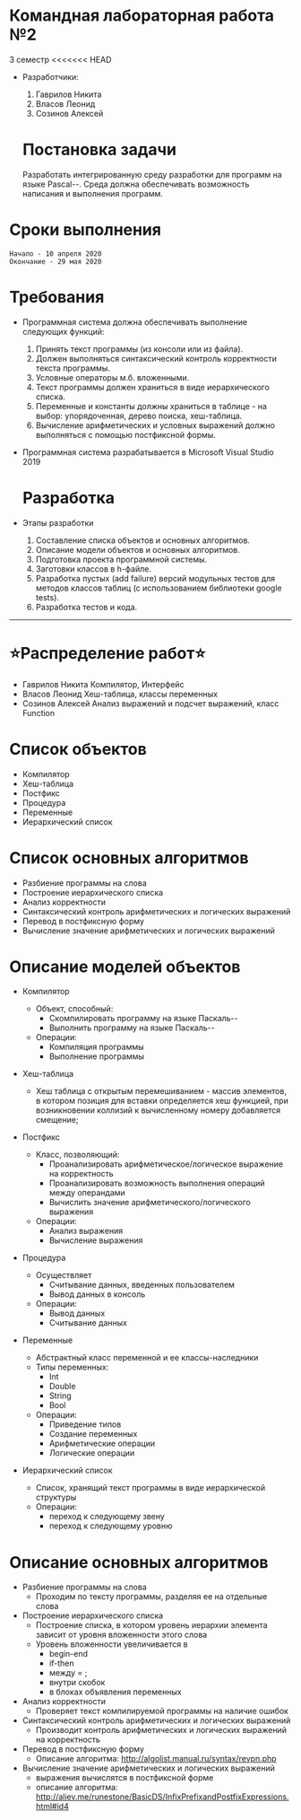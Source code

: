 # Командная лабораторная работа №2 #
3 семестр
<<<<<<< HEAD
- Разработчики:
  1. Гаврилов Никита
  2. Власов Леонид
  3. Созинов Алексей
  
    # Постановка задачи #
  Разработать интегрированную среду разработки для программ на языке Pascal--.
Среда должна обеспечивать возможность написания и выполнения программ.

# Сроки выполнения #
	Начало - 10 апреля 2020
	Окончание - 29 мая 2020
  
  # Требования #
- Программная система должна обеспечивать выполнение следующих функций:
  1. Принять текст программы (из консоли или из файла).
  1. Должен выполняться синтаксический контроль корректности текста программы.
  2. Условные операторы м.б. вложенными.
  3. Текст программы должен храниться в виде иерархического списка.
  4. Переменные и константы должны храниться в таблице - на выбор: упорядоченная, дерево поиска, хеш-таблица.
  5. Вычисление арифметических и условных выражений должно выполняться с помощью постфиксной формы.
  
- Программная система разрабатывается в Microsoft Visual Studio 2019
  # Разработка #
- Этапы разработки
    1. Составление списка объектов и основных алгоритмов.
    2. Описание модели объектов и основных алгоритмов.
    3. Подготовка проекта программной системы.
    4. Заготовки классов в h-файле.
    5. Разработка пустых (add failure) версий модульных тестов для методов классов таблиц (с использованием библиотеки google tests).
    6. Разработка тестов и кода.

 ---

# :star:Распределение работ:star: #
- Гаврилов Никита
	Компилятор, Интерфейс
- Власов Леонид
	Хеш-таблица, классы переменных 
- Созинов Алексей
	Анализ выражений и подсчет выражений, класс Function
# Список объектов #

- Компилятор
- Хеш-таблица
- Постфикс
- Процедура
- Переменные
- Иерархический список

# Список основных алгоритмов #

- Разбиение программы на слова
- Построение иерархического списка
- Анализ корректности
- Синтаксический контроль арифметических и логических выражений
- Перевод в постфиксную форму
- Вычисление значение арифметических и логических выражений

# Описание моделей объектов #
- Компилятор
  - Объект, способный:
    - Скомпилировать программу на языке Паскаль--
    - Выполнить программу на языке Паскаль-- 
  - Операции: 
    - Компиляция программы
    - Выполнение программы
    
- Хеш-таблица
  - Хеш таблица с открытым перемешиванием - массив элементов, в котором позиция
  для вставки определяется хеш функцией, при возникновении коллизий к 
  вычисленному номеру добавляется смещение;
  
- Постфикс
  - Класс, позволяющий: 
    - Проанализировать арифметическое/логическое выражение на корректность 
    - Проанализировать возможность выполнения операций между операндами
    - Вычислить значение арифметического/логического выражения
  - Операции:
    - Анализ выражения
    - Вычисление выражения
- Процедура
  - Осуществляет
    - Считывание данных, введенных пользователем
    - Вывод данных в консоль
  - Операции:
    - Вывод данных
    - Считывание данных
- Переменные
  - Абстрактный класс переменной и ее классы-наследники
  - Типы переменных:
    - Int
    - Double
    - String
    - Bool
  - Операции:
    - Приведение типов
    - Создание переменных
    - Арифметические операции
    - Логические операции
- Иерархический список
  - Список, хранящий текст программы в виде иерархической структуры
  - Операции:
    - переход к следующему звену 
    - переход к следующему уровню
# Описание основных алгоритмов #
- Разбиение программы на слова
  - Проходим по тексту программы, разделяя ее на отдельные слова
- Построение иерархического списка
  - Построение списка, в котором уровень иерархии элемента зависит от уровня вложенности этого слова
  - Уровень вложенности увеличивается в 
    - begin-end
    - if-then
    - между = ;
    - внутри скобок
    - в блоках объявления переменных
- Анализ корректности
  - Проверяет текст компилируемой программы на наличие ошибок
- Синтаксический контроль арифметических и логических выражений
  - Производит контроль арифметических и логических выражений на корректность
- Перевод в постфиксную форму
  - Описание алгоритма: http://algolist.manual.ru/syntax/revpn.php
- Вычисление значение арифметических и логических выражений
  - выражения вычислятся в постфиксной форме
  - описание алгоритма: http://aliev.me/runestone/BasicDS/InfixPrefixandPostfixExpressions.html#id4 
